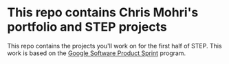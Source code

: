 # This repo contains Chris Mohri's portfolio and STEP projects

This repo contains the projects you'll work on for the first half of STEP.
This work is based on the [Google Software Product Sprint](https://g.co/softwareproductsprint) program.

